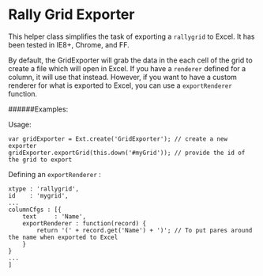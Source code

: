 Rally Grid Exporter
===================

This helper class simplifies the task of exporting a ```rallygrid``` to Excel.  It has been tested in IE8+, Chrome, and FF.

By default, the GridExporter will grab the data in the each cell of the grid to create a file which will open in Excel. If you have a ```renderer``` defined for a column, it will use that instead.  However, if you want to have a custom renderer for what is exported to Excel, you can use a ```exportRenderer``` function.

######Examples:

Usage:
```
var gridExporter = Ext.create('GridExporter'); // create a new exporter
gridExporter.exportGrid(this.down('#myGrid')); // provide the id of the grid to export
```

Defining an ```exportRenderer``` :
```
xtype : 'rallygrid',
id    : 'mygrid',
...
columnCfgs : [{
    text     : 'Name',
    exportRenderer : function(record) {
        return '(' + record.get('Name') + ')'; // To put pares around the name when exported to Excel
    }
}
...
]
```
